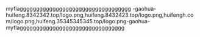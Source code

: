 myflagggggggggggggggggggggggggggggggggg
-gaohua-huifeng.8342342.top/logo.png,huifeng.8432423.top/logo.png,huifengh.com/logo.png,huifeng.35345345345.top/logo.png-gaohua-
myflagggggggggggggggggggggggggggggggg
